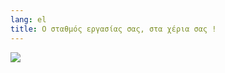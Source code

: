 ```yaml
---
lang: el
title: Ο σταθμός εργασίας σας, στα χέρια σας !
---
```


<img src="Images/earth.png" />




